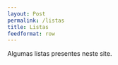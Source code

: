 ```yaml
---
layout: Post
permalink: /listas
title: Listas
feedformat: row
---
```

Algumas listas presentes neste site. 
